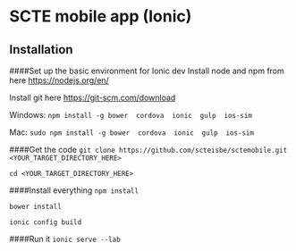 # SCTE mobile app (Ionic)

## Installation

####Set up the basic environment for Ionic dev
Install node and npm from here https://nodejs.org/en/

Install git here https://git-scm.com/download

Windows: `npm install -g bower  cordova  ionic  gulp  ios-sim`

Mac: `sudo npm install -g bower  cordova  ionic  gulp  ios-sim`

####Get the code
`git clone https://github.com/scteisbe/sctemobile.git <YOUR_TARGET_DIRECTORY_HERE>`

`cd <YOUR_TARGET_DIRECTORY_HERE>`

####Install everything
`npm install`

`bower install`

`ionic config build`

####Run it
`ionic serve --lab` 